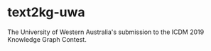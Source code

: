 # text2kg-uwa
The University of Western Australia's submission to the ICDM 2019 Knowledge Graph Contest.
